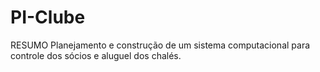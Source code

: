 # PI-Clube

RESUMO
Planejamento e construção de um sistema computacional para controle dos
sócios e aluguel dos chalés.

